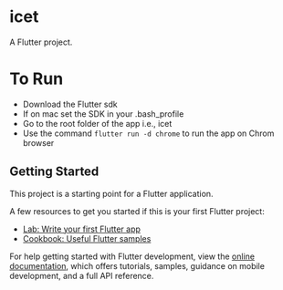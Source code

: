 # icet

A Flutter project.

# To Run
- Download the Flutter sdk
- If on mac set the SDK in your .bash_profile
- Go to the root folder of the app i.e., icet
- Use the command `flutter run -d chrome` to run the app on Chrom browser

## Getting Started

This project is a starting point for a Flutter application.

A few resources to get you started if this is your first Flutter project:

- [Lab: Write your first Flutter app](https://docs.flutter.dev/get-started/codelab)
- [Cookbook: Useful Flutter samples](https://docs.flutter.dev/cookbook)

For help getting started with Flutter development, view the
[online documentation](https://docs.flutter.dev/), which offers tutorials,
samples, guidance on mobile development, and a full API reference.
